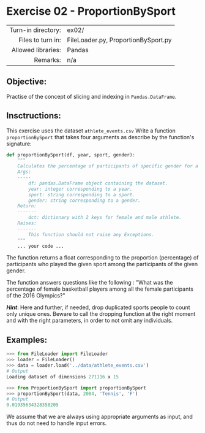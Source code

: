 # Exercise 02 - ProportionBySport

|                         |                    |
| -----------------------:| ------------------ |
|   Turn-in directory:    |  ex02/              |
|   Files to turn in:     |  FileLoader.py, ProportionBySport.py |
|   Allowed libraries:    |  Pandas            |
|   Remarks:              |  n/a               |

## Objective:
Practise of the concept of slicing and indexing in ```Pandas.DataFrame```.

## Insctructions:
This exercise uses the dataset `athlete_events.csv`
Write a function `proportionBySport` that takes four arguments as describe by the function's signature:
```python
def proportionBySport(df, year, sport, gender):
	"""
	Calculates the percentage of participants of specific gender for a specific sport among all the participants of the same gender for the given year.
	Args:
	-----
		df: pandas.DataFrame object containing the dataset.
		year: integer corresponding to a year.
        sport: string corresponding to a sport.
        gender: string corresponding to a gender.
	Return:
	-------
		dct: dictionary with 2 keys for female and male athlete.
	Raises:
	-------
		This function should not raise any Exceptions.
    """
	... your code ...
```

The function returns a float corresponding to the proportion (percentage) of participants who played the given sport among the participants of the given gender.

The function answers questions like the following : "What was the percentage of female basketball players among all the female participants of the 2016 Olympics?"


***Hint***: Here and further, if needed, drop duplicated sports people to count only unique ones. Beware to call the dropping function at the right moment and with the right parameters, in order to not omit any individuals.

## Examples:

```python
>>> from FileLoader import FileLoader
>>> loader = FileLoader()
>>> data = loader.load('../data/athlete_events.csv')
# Output
Loading dataset of dimensions 271116 x 15

>>> from ProportionBySport import proportionBySport
>>> proportionBySport(data, 2004, 'Tennis', 'F')
# Output
0.01935634328358209
```

We assume that we are always using appropriate arguments as input, and thus do not need to handle input errors.
